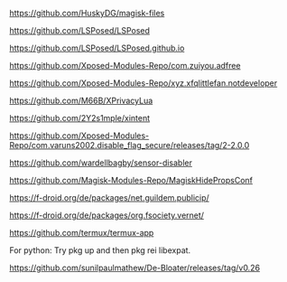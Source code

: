 https://github.com/HuskyDG/magisk-files

https://github.com/LSPosed/LSPosed

https://github.com/LSPosed/LSPosed.github.io

https://github.com/Xposed-Modules-Repo/com.zuiyou.adfree

https://github.com/Xposed-Modules-Repo/xyz.xfqlittlefan.notdeveloper

https://github.com/M66B/XPrivacyLua

https://github.com/2Y2s1mple/xintent

https://github.com/Xposed-Modules-Repo/com.varuns2002.disable_flag_secure/releases/tag/2-2.0.0

https://github.com/wardellbagby/sensor-disabler

https://github.com/Magisk-Modules-Repo/MagiskHidePropsConf

https://f-droid.org/de/packages/net.guildem.publicip/

https://f-droid.org/de/packages/org.fsociety.vernet/

https://github.com/termux/termux-app

For python:
Try pkg up and then pkg rei libexpat.

https://github.com/sunilpaulmathew/De-Bloater/releases/tag/v0.26
